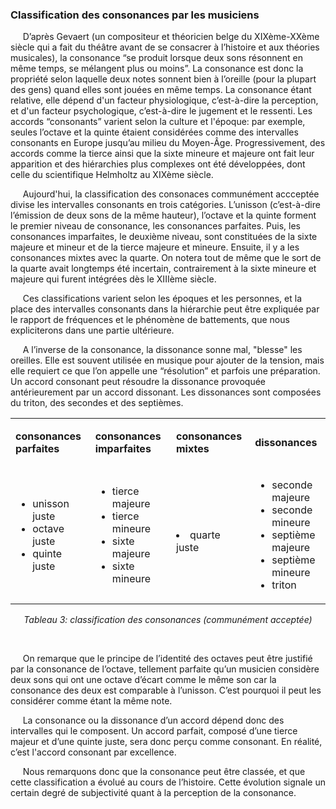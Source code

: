 ### Classification des consonances par les musiciens

<p>&nbsp;&nbsp;&nbsp;&nbsp;
D’après Gevaert (un compositeur et théoricien belge du XIXème-XXème siècle qui a fait du théâtre avant de se consacrer à l’histoire et aux théories musicales), la consonance “se produit lorsque deux sons résonnent en même temps, se mélangent plus ou moins”. La consonance est donc la propriété selon laquelle deux notes sonnent bien à l’oreille (pour la plupart des gens) quand elles sont jouées en même temps. La consonance étant relative, elle dépend d'un facteur physiologique, c’est-à-dire la perception, et d'un facteur psychologique, c’est-à-dire le jugement et le ressenti. Les accords “consonants” varient selon la culture et l'époque: par exemple, seules l’octave et la quinte étaient considérées comme des intervalles consonants en Europe jusqu’au milieu du Moyen-Âge. Progressivement, des accords comme la tierce ainsi que la sixte mineure et majeure ont fait leur apparition et des hiérarchies plus complexes ont été développées, dont celle du scientifique Helmholtz au XIXème siècle.
</p>
<p>&nbsp;&nbsp;&nbsp;&nbsp;
Aujourd'hui, la classification des consonaces communément accceptée divise les intervalles consonants en trois catégories. L’unisson (c’est-à-dire l’émission de deux sons de la même hauteur), l’octave et la quinte forment le premier niveau de consonance, les consonances parfaites. Puis, les consonances imparfaites, le deuxième niveau, sont constituées de la sixte majeure et mineur et de la tierce majeure et mineure. Ensuite, il y a les consonances mixtes avec la quarte. On notera tout de même que le sort de la quarte avait longtemps été incertain, contrairement à la sixte mineure et majeure qui furent intégrées dès le XIIIème siècle.
</p>
<p>&nbsp;&nbsp;&nbsp;&nbsp;
Ces classifications varient selon les époques et les personnes, et la place des intervalles consonants dans la hiérarchie peut être expliquée par le rapport de fréquences et le phénomène de battements, que nous expliciterons dans une partie ultérieure.
</p>
<p>&nbsp;&nbsp;&nbsp;&nbsp;
 A l’inverse de la consonance, la dissonance sonne mal, "blesse" les oreilles. Elle est souvent utilisée en musique pour ajouter de la tension, mais elle requiert ce que l’on appelle une “résolution” et parfois une préparation. Un accord consonant peut résoudre la dissonance provoquée antérieurement par un accord dissonant. Les dissonances sont composées du triton, des secondes et des septièmes.
</p>
<table>
	<tbody>
		<tr>
			<td>
				<p>
					<strong>
						 consonances parfaites
					</strong>
				</p>
			</td>
			<td>
				<p>
					<strong>
						 consonances imparfaites
					</strong>
				</p>
			</td>
			<td>
				<p>
					<strong>
						 consonances mixtes
					</strong>
				</p>
			</td>
			<td>
				<p>
					<strong>
						 dissonances
					</strong>
				</p>
			</td>
		</tr>
		<tr>
			<td>
				<ul>
					<li >
						unisson juste
					</li>
					<li >
						octave juste
					</li>
					<li >
						quinte juste
					</li>
				</ul>
			</td>
			<td>
				<ul>
					<li >
						tierce majeure
					</li>
					<li >
						tierce mineure
					</li>
					<li >
						sixte majeure
					</li>
					<li >
						sixte mineure
					</li>
				</ul>
			</td>
			<td>
				<br />
				<li>
					quarte juste
				</li>
			</td>
			<td>
				<ul>
					<li >
						seconde majeure
					</li>
					<li >
						seconde mineure
					</li>
					<li >
						septième majeure
					</li>
					<li >
						septième mineure
					</li>
					<li >
						triton
					</li>
				</ul>
			</td>
		</tr>
	</tbody>
</table>

<center>
<p><em> Tableau 3: classification des consonances (communément acceptée) </em></p>
</center>
<p>
&nbsp;
</p>
<p>&nbsp;&nbsp;&nbsp;&nbsp;
    On remarque que le principe de l’identité des octaves peut être justifié par la consonance de l’octave, tellement parfaite qu’un musicien considère deux sons qui ont une octave d’écart comme le même son car la consonance des deux est comparable à l’unisson. C’est pourquoi il peut les considérer comme étant la même note.
</p>
<p>&nbsp;&nbsp;&nbsp;&nbsp;
    La consonance ou la dissonance d’un accord dépend donc des intervalles qui le composent. Un accord parfait, composé d’une tierce majeur et d’une quinte juste, sera donc perçu comme consonant. En réalité, c’est l'accord consonant par excellence.
</p>
<p>&nbsp;&nbsp;&nbsp;&nbsp;
    Nous remarquons donc que la consonance peut être classée, et que cette classification a évolué au cours de l’histoire. Cette évolution signale un certain degré de subjectivité quant à la perception de la consonance.
</p>